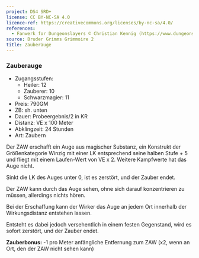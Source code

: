 ```yaml
---
project: DS4 SRD+
license: CC BY-NC-SA 4.0
licence-ref: https://creativecommons.org/licenses/by-nc-sa/4.0/
references: 
  - Fanwerk for Dungeonslayers © Christian Kennig (https://www.dungeonslayers.net/)
source: Bruder Grimms Grimmoire 2
title: Zauberauge
---
```


### Zauberauge

- Zugangsstufen:
  - Heiler: 12
  - Zauberer: 10
  - Schwarzmagier: 11
- Preis: 790GM
- ZB: sh. unten
- Dauer: Probeergebnis/2 in KR
- Distanz: VE x 100 Meter
- Abklingzeit: 24 Stunden
- Art: Zaubern

Der ZAW erschafft ein Auge aus magischer Substanz, ein Konstrukt der Größenkategorie Winzig mit einer LK entsprechend seine halben Stufe + 5 und fliegt mit einem Laufen-Wert von VE x 2. Weitere Kampfwerte hat das Auge nicht.

Sinkt die LK des Auges unter 0, ist es zerstört, und der Zauber endet.

Der ZAW kann durch das Auge sehen, ohne sich darauf konzentrieren zu müssen, allerdings nichts hören.

Bei der Erschaffung kann der Wirker das Auge an jedem Ort innerhalb der Wirkungsdistanz entstehen lassen.

Entsteht es dabei jedoch versehentlich in einem festen Gegenstand, wird es sofort zerstört, und der Zauber endet.

<b>Zauberbonus:</b> -1 pro Meter anfängliche Entfernung zum ZAW (x2, wenn an Ort, den der ZAW nicht sehen kann)

